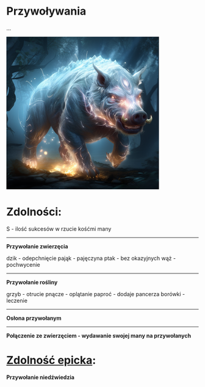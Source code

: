 # Przywoływania

...

<img src="imgs/przywolywania.png" width="400">

# Zdolności:

S - ilość sukcesów w rzucie kośćmi many

___

**Przywołanie zwierzęcia**

dzik - odepchnięcie
pająk - pajęczyna
ptak - bez okazyjnych
wąż - pochwycenie
___

**Przywołanie rośliny**

grzyb - otrucie
pnącze - oplątanie
paproć - dodaje pancerza
borówki - leczenie
___

**Osłona przywołanym**

___

**Połączenie ze zwierzęciem - wydawanie swojej many na przywołanych**

# [Zdolność epicka](/docs/zdolnosc-epicka.md):

**Przywołanie niedźwiedzia**
